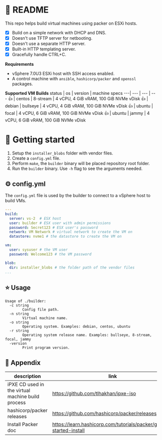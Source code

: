 # 📖 README
This repo helps build virtual machines using packer on ESXi hosts.

- [x] Build on a simple network with DHCP and DNS. 
- [x] Doesn't use TFTP server for netbooting.
- [x] Doesn't use a separate HTTP server.
- [x] Built-in HTTP templating server.
- [x] Gracefully handle CTRL+C.

**Requirements**
- vSphere 7.0U3 ESXi host with SSH access enabled.
- A control machine with `ansible`, `hashicorp/packer` and `openssl` packages.

**Supported VM Builds**
status | os | version | machine specs
---| --- | --- | ---
👍 | centos | 8-stream | 4 vCPU, 4 GiB vRAM, 100 GiB NVMe vDisk
👍 | debian | bullseye | 4 vCPU, 4 GiB vRAM, 100 GiB NVMe vDisk
👍 | ubuntu | focal | 4 vCPU, 6 GiB vRAM, 100 GiB NVMe vDisk
👍 | ubuntu | jammy | 4 vCPU, 6 GiB vRAM, 100 GiB NVMe vDisk

# 🌱 Getting started
1. Setup the `installer_blobs` folder with vendor files.
1. Create a `config.yml` file.
1. Perform `make`, the `builder` binary will be placed repository root folder.
1. Run the `builder` binary.  Use `-h` flag to see the arguments needed.

## ⚙️ config.yml
The `config.yml` file is used by the builder to connect to a vSphere host to build VMs.

```yaml
---
build:
  server: vs-2  # ESX host
  user: builder # ESX user with admin permissions
  password: Secret123 # ESX user's password
  network: VM Network # virtual network to create the VM on
  datastore: nvme1 # the datastore to create the VM on

vm:
  user: sysuser # the VM user
  password: Welcome123 # the VM password

blob:
  dir: installer_blobs # the folder path of the vendor files
...
```

## ⭐️ Usage
```
Usage of ./builder:
  -c string
        Config file path.
  -n string
        Virtual machine name.
  -o string
        Operating system. Examples: debian, centos, ubuntu
  -r string
        Operating system release name. Examples: bullseye, 8-stream, focal, jammy
  -version
        Print program version.
```

## 👏 Appendix
description | link 
--- | ---
iPXE CD used in the virtual machine build process | <https://github.com/tlhakhan/ipxe-iso>
hashicorp/packer releases | <https://github.com/hashicorp/packer/releases>
Install Packer doc | <https://learn.hashicorp.com/tutorials/packer/getting-started-install>

